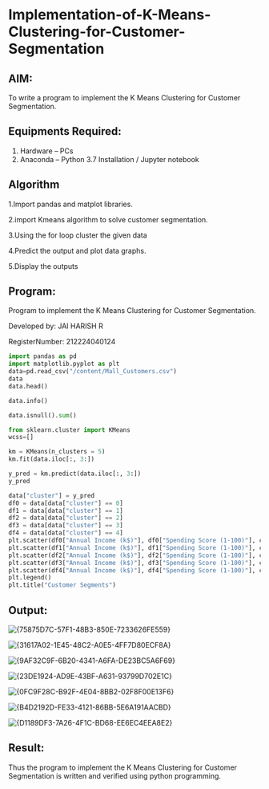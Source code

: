 # Implementation-of-K-Means-Clustering-for-Customer-Segmentation

## AIM:
To write a program to implement the K Means Clustering for Customer Segmentation.

## Equipments Required:
1. Hardware – PCs
2. Anaconda – Python 3.7 Installation / Jupyter notebook

## Algorithm
1.Import pandas and matplot libraries.

2.import Kmeans algorithm to solve customer segmentation.

3.Using the for loop cluster the given data

4.Predict the output and plot data graphs.

5.Display the outputs

## Program:

Program to implement the K Means Clustering for Customer Segmentation.

Developed by: JAI HARISH R

RegisterNumber: 212224040124  
```python
import pandas as pd
import matplotlib.pyplot as plt
data=pd.read_csv("/content/Mall_Customers.csv")
data
data.head()

data.info()

data.isnull().sum()

from sklearn.cluster import KMeans
wcss=[]

km = KMeans(n_clusters = 5)
km.fit(data.iloc[:, 3:])

y_pred = km.predict(data.iloc[:, 3:])
y_pred

data["cluster"] = y_pred
df0 = data[data["cluster"] == 0]
df1 = data[data["cluster"] == 1]
df2 = data[data["cluster"] == 2]
df3 = data[data["cluster"] == 3]
df4 = data[data["cluster"] == 4]
plt.scatter(df0["Annual Income (k$)"], df0["Spending Score (1-100)"], c = "red", label = "cluster0")
plt.scatter(df1["Annual Income (k$)"], df1["Spending Score (1-100)"], c = "black", label = "cluster1")
plt.scatter(df2["Annual Income (k$)"], df2["Spending Score (1-100)"], c = "blue", label = "cluster2")
plt.scatter(df3["Annual Income (k$)"], df3["Spending Score (1-100)"], c = "green", label = "cluster3")
plt.scatter(df4["Annual Income (k$)"], df4["Spending Score (1-100)"], c = "magenta", label = "cluster4")
plt.legend()
plt.title("Customer Segments")
```
## Output:
![{75875D7C-57F1-48B3-850E-7233626FE559}](https://github.com/user-attachments/assets/9fac72c9-6631-4279-98a7-aa1eb0b12790)

![{31617A02-1E45-48C2-A0E5-4FF7D80ECF8A}](https://github.com/user-attachments/assets/9e9094b0-60f5-4b2a-b366-532891e3ec5f)

![{9AF32C9F-6B20-4341-A6FA-DE23BC5A6F69}](https://github.com/user-attachments/assets/0e3da521-ed85-4a53-af11-56d21dd4d3e4)

![{23DE1924-AD9E-43BF-A631-93799D702E1C}](https://github.com/user-attachments/assets/926e2af6-bb63-4aad-92fa-69d2fabfbfa0)

![{0FC9F28C-B92F-4E04-8BB2-02F8F00E13F6}](https://github.com/user-attachments/assets/b4c6edbc-c040-480d-804e-fd22cfc0540a)

![{B4D2192D-FE33-4121-86BB-5E6A191AACBD}](https://github.com/user-attachments/assets/d86df8f3-8c82-4e39-b39a-831a4068350e)

![{D1189DF3-7A26-4F1C-BD68-EE6EC4EEA8E2}](https://github.com/user-attachments/assets/e56337de-9f45-46fa-b2c6-8f9ec07e8104)


## Result:
Thus the program to implement the K Means Clustering for Customer Segmentation is written and verified using python programming.
